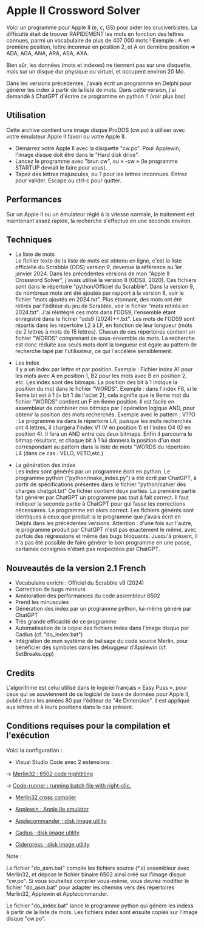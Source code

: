 # Apple II Crossword Solver  


Voici un programme pour Apple II (e, c, GS) pour aider les cruciverbistes.
La difficulté était de trouver RAPIDEMENT les mots en fonction des lettres connues, parmi un vocabulaire de plus de 407 000 mots !
Exemple : A en première position, lettre inconnue en position 2, et A en dernière position
=> ADA, AGA, ANA, ARA, ASA, AXA.

Bien sûr, les données (mots et indexes) ne tiennent pas sur une disquette, mais sur un disque dur physique ou virtuel, et occupent environ 20 Mo.

Dans les versions précédentes, j'avais écrit un programme en Delphi pour générer les index à partir de la liste de mots.
Dans cette version, j'ai demandé à ChatGPT d'écrire ce programme en python !! (voir plus bas)

## Utilisation
Cette archive contient une image disque ProDOS (cw.po) à utiliser avec votre émulateur Apple II favori ou votre Apple II.
* Démarrez votre Apple II avec la disquette "cw.po". Pour Applewin, l'image disque doit être dans le "Hard disk drive".
* Lancez le programme avec "brun cw", ou « -cw » (le programme STARTUP devrait le faire pour vous).
* Tapez des lettres majuscules, ou ? pour les lettres inconnues. Entrez pour valider. Escape ou ctrl-c pour quitter.

## Performances
Sur un Apple II ou un émulateur réglé à la vitesse normale, le traitement est maintenant assez rapide, la recherche s'effectue en une seconde environ.

## Techniques
* La liste de mots  
Le fichier texte de la liste de mots est obtenu en ligne, c'est la liste officielle du Scrabble (ODS) version 9, devenue la référence au 1er janvier 2024.
Dans les précédentes versions de mon "Apple II Crossword Solver", j'avais utilisé la version 8 (ODS8, 2020). 
Ces fichiers sont dans le répertoire "python/Officiel du Scrabble".
Dans la version 9, de nombreux mots ont été ajoutés par rapport à la version 8, voir le fichier "mots ajoutés en 2024.txt".
Plus étonnant, des mots ont été retirés par l'éditeur du jeu de Scrabble, voir le fichier "mots retirés en 2024.txt".
J'ai réintégré ces mots dans l'ODS9, l'ensemble étant enregistré dans le fichier "ods9 (2024)++.txt".
Les mots de l'ODS9 sont répartis dans les répertoire L2 à LF, en fonction de leur longueur (mots de 2 lettres à mots de 15 lettres). Chacun de ces répertoires contient un fichier "WORDS" comprenant ce sous-ensemble de mots.
La recherche est donc réduite aux seuls mots dont la longueur est égale au pattern de recherche tapé par l'utilisateur, ce qui l'accélère sensiblement.

* Les index  
Il y a un index par lettre et par position. Exemple : 
Fichier index A1 pour les mots avec A en position 1, B2 pour les mots avec B en position 2, etc. 
Les index sont des bitmaps. La position des bit à 1 indique la position du mot dans le fichier "WORDS". 
Exemple : dans l'index F6, si le 9eme bit est à 1 (= bit 1 de l'octet 2), cela signifie que le 9eme mot du fichier "WORDS" contient un F en 6eme position. 
Il est facile en assembleur de combiner ces bitmaps par l'opération logique AND, pour obtenir la position des mots recherchés. Exemple avec le pattern : V??O :
Le programme ira dans le répertoire L4, puisque les mots recherchés ont 4 lettres, il chargera l'index V1 (V en position 1) et l'index O4 (O en position 4). Il fera un AND entre ces deux bitmaps. Enfin il parcourra le bitmap résultant, et  chaque bit à 1 lui donnera la position d'un mot correspondant au pattern dans la liste de mots "WORDS du répertoire L4 (dans ce cas : VELO, VETO,etc.)

* La génération des index  
Les index sont générés par un programme écrit en python.
Le programme python ("python/make_index.py") a été écrit par ChatGPT, à partir de spécifications présentes dans le fichier "python/cahier des charges chatgpt.txt"
Ce fichier contient deux parties. 
La première partie fait générer par ChatGPT un programme pas tout à fait correct. 
Il faut indiquer la seconde partie à ChatGPT pour qui fasse les corrections nécessaires. 
Le programme est alors correct. Les fichiers générés sont identiques à ceux que produit la le programme que j'avais écrit en Delphi dans les précédentes versions.
Attention : d'une fois sur l'autre, le programme produit par ChatGPT n'est pas exactement le même, avec parfois des régressions et même des bugs bloquants.
Jusqu'à présent, il n'a pas été possible de faire générer le bon programme en une passe, certaines consignes n'étant pas respectées par ChatGPT.

## Nouveautés de la version 2.1 French
* Vocabulaire enrichi : Officiel du Scrabble v9 (2024)
* Correction de bugs mineurs
* Améioration des performances du code assembleur 6502
* Prend les minuscules 
* Génération des index par un programme python, lui-même généré par ChatGPT
* Très grande efficacité de ce programme
* Automatisation de la copie des fichiers index dans l'image disque par Cadius (cf. "do_index.bat")
* Intégration de mon système de balisage du code source Merlin, pour bénéficier des symboles dans les débuggeur d'Applewin (cf. SetBreaks.cpp)

## Credits
L'algorithme est celui utilisé dans le logiciel français « Easy Puss », pour ceux qui se souviennent de ce logiciel de base de données pour Apple II, publié dans les années 80 par l'éditeur de "4e Dimension". Il est appliqué aux lettres et à leurs positions dans le cas présent.

## Conditions requises pour la compilation et l'exécution

Voici la configuration :

* Visual Studio Code avec 2 extensions :

-> [Merlin32 : 6502 code hightliting](marketplace.visualstudio.com/items?itemName=olivier-guinart.merlin32)

-> [Code-runner :  running batch file with right-clic.](marketplace.visualstudio.com/items?itemName=formulahendry.code-runner)

* [Merlin32 cross compiler](brutaldeluxe.fr/products/crossdevtools/merlin)

* [Applewin : Apple IIe emulator](github.com/AppleWin/AppleWin)

* [Applecommander ; disk image utility](applecommander.sourceforge.net)

* [Cadius ; disk image utility](www.brutaldeluxe.fr/products/crossdevtools/cadius/index.html)

* [Ciderpress ; disk image utility](a2ciderpress.com)

Note :

Le fichier "do_asm.bat" compile les fichiers source (*.s) assembleur avec Merlin32, et dépose le fichier binaire 6502 ainsi créé sur l'image disque "cw.po". Si vous souhaitez compiler vous-même, vous devrez modifier le fichier "do_asm.bat" pour adapter les chemins vers des répertoires Merlin32, Applewin et Applecommander.

Le fichier "do_index.bat" lance le programme python qui génère les indexs à partir de la liste de mots. Les fichiers index sont ensuite copiés sur l'image disque "cw.po".